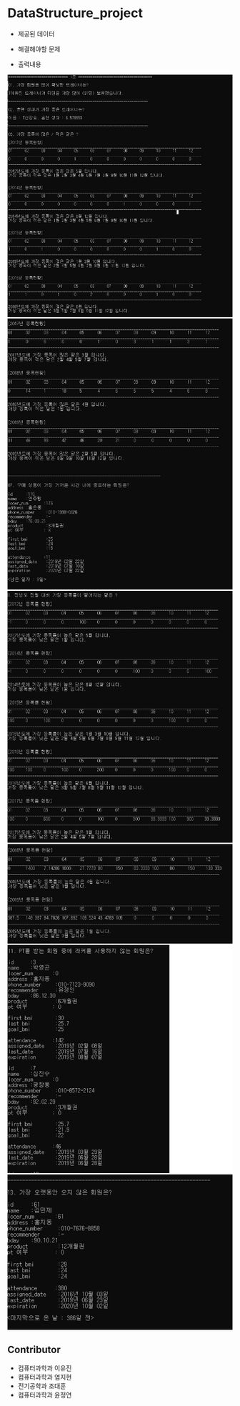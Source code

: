 # DataStructure_project

- 제공된 데이터

- 해결해야할 문제


- 출력내용


![1](./image/1.png)
![2](./image/2.png)
![3](./image/3.png)
![4](./image/4.png)
![5](./image/5.png)
![6](./image/6.png)



## Contributor
- 컴퓨터과학과 이유진
- 컴퓨터과학과 염지현
- 전기공학과 조대훈
- 컴퓨터과학과 윤정연
